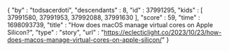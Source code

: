 {
  "by" : "todsacerdoti",
  "descendants" : 8,
  "id" : 37991295,
  "kids" : [ 37991580, 37991953, 37992088, 37991630 ],
  "score" : 59,
  "time" : 1698093739,
  "title" : "How does macOS manage virtual cores on Apple Silicon?",
  "type" : "story",
  "url" : "https://eclecticlight.co/2023/10/23/how-does-macos-manage-virtual-cores-on-apple-silicon/"
}
